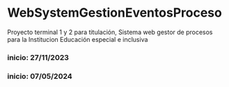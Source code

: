 # WebSystemGestionEventosProceso
Proyecto terminal 1 y 2 para titulación, Sistema web gestor de procesos para la Institucion Educación especial e inclusiva 

### inicio: 27/11/2023 
### inicio: 07/05/2024 

